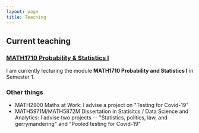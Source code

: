 ```yaml
---
layout: page
title: Teaching
---
```


## Current teaching

### [MATH1710 Probability & Statistics I](https://mpaldridge.github.io/math1710/)

I am currently lecturing the module **MATH1710 Probability and Statistics I** in Semester 1.

### Other things

* MATH2900 Maths at Work: I advise a project on "Testing for Covid-19"
* MATH5971M/MATH5872M Dissertation in Statisitcs / Data Science and Analytics: I advise two projects -- "Statistics, politics, law, and gerrymandering" and "Pooled testing for Covid-19"
